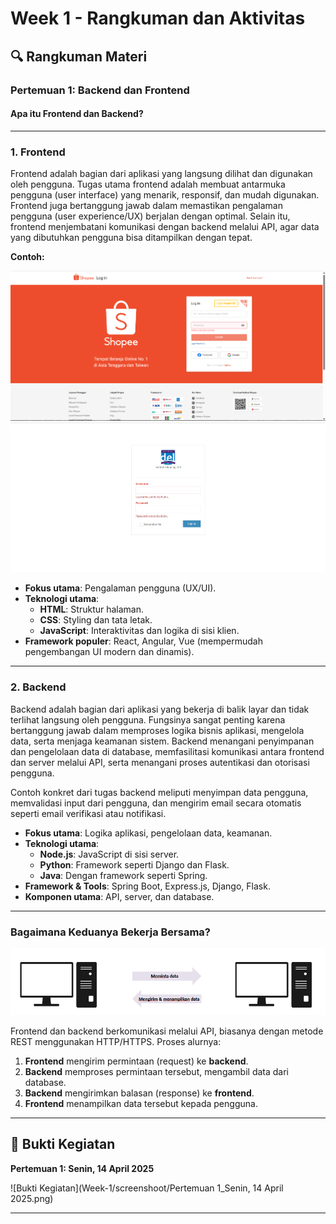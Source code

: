 # Week 1 - Rangkuman dan Aktivitas

## 🔍 Rangkuman Materi

### Pertemuan 1: Backend dan Frontend

#### Apa itu Frontend dan Backend?

---

### **1. Frontend**

Frontend adalah bagian dari aplikasi yang langsung dilihat dan digunakan oleh pengguna. Tugas utama frontend adalah membuat antarmuka pengguna (user interface) yang menarik, responsif, dan mudah digunakan. Frontend juga bertanggung jawab dalam memastikan pengalaman pengguna (user experience/UX) berjalan dengan optimal. Selain itu, frontend menjembatani komunikasi dengan backend melalui API, agar data yang dibutuhkan pengguna bisa ditampilkan dengan tepat.

**Contoh:**

![Frontend Info 1](Week-1/screenshoot/image.png)  
![Frontend Info 2](Week-1/screenshoot/image-1.png)

- **Fokus utama**: Pengalaman pengguna (UX/UI).
- **Teknologi utama**:
  - **HTML**: Struktur halaman.
  - **CSS**: Styling dan tata letak.
  - **JavaScript**: Interaktivitas dan logika di sisi klien.
- **Framework populer**: React, Angular, Vue (mempermudah pengembangan UI modern dan dinamis).

---

### **2. Backend**

Backend adalah bagian dari aplikasi yang bekerja di balik layar dan tidak terlihat langsung oleh pengguna. Fungsinya sangat penting karena bertanggung jawab dalam memproses logika bisnis aplikasi, mengelola data, serta menjaga keamanan sistem. Backend menangani penyimpanan dan pengelolaan data di database, memfasilitasi komunikasi antara frontend dan server melalui API, serta menangani proses autentikasi dan otorisasi pengguna.

Contoh konkret dari tugas backend meliputi menyimpan data pengguna, memvalidasi input dari pengguna, dan mengirim email secara otomatis seperti email verifikasi atau notifikasi.

- **Fokus utama**: Logika aplikasi, pengelolaan data, keamanan.
- **Teknologi utama**:
  - **Node.js**: JavaScript di sisi server.
  - **Python**: Framework seperti Django dan Flask.
  - **Java**: Dengan framework seperti Spring.
- **Framework & Tools**: Spring Boot, Express.js, Django, Flask.
- **Komponen utama**: API, server, dan database.

---

### **Bagaimana Keduanya Bekerja Bersama?**

![Frontend-Backend Flow](Week-1/screenshoot/image-2.png)

Frontend dan backend berkomunikasi melalui API, biasanya dengan metode REST menggunakan HTTP/HTTPS. Proses alurnya:

1. **Frontend** mengirim permintaan (request) ke **backend**.
2. **Backend** memproses permintaan tersebut, mengambil data dari database.
3. **Backend** mengirimkan balasan (response) ke **frontend**.
4. **Frontend** menampilkan data tersebut kepada pengguna.

---

## 📸 Bukti Kegiatan

**Pertemuan 1: Senin, 14 April 2025**

![Bukti Kegiatan](Week-1/screenshoot/Pertemuan 1_Senin, 14 April 2025.png)

---
